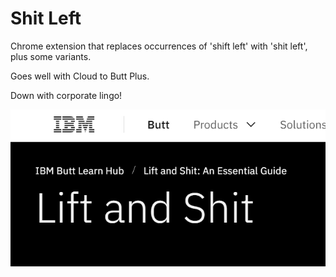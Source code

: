 # Shit Left

Chrome extension that replaces occurrences of 'shift left' with 'shit left', plus some variants.

Goes well with Cloud to Butt Plus.

Down with corporate lingo!

![example of plugin](example.png)

